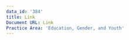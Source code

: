 ```yaml
---
data_id: '384'
title: Link
Document URL: Link
Practice Area: 'Education, Gender, and Youth'
---
```

